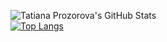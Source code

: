 ![Tatiana Prozorova's GitHub Stats](https://github-readme-stats.vercel.app/api?username=tatianaprozorova&show_icons=true&rank_icon=github&theme=transparent)
<br>[![Top Langs](https://github-readme-stats.vercel.app/api/top-langs/?username=tatianaprozorova)](https://github.com/tatianaprozorova/github-readme-stats)

<!--### Hi there 👋
**TatianaProzorova/TatianaProzorova** is a ✨ _special_ ✨ repository because its `README.md` (this file) appears on your GitHub profile.
Here are some ideas to get you started:
- 🔭 I’m currently working on ...
- 🌱 I’m currently learning C#
- 👯 I’m looking to collaborate on ...
- 🤔 I’m looking for help with ...
- 💬 Ask me about ...
- 📫 How to reach me: ...
- 😄 Pronouns: ...
- ⚡ Fun fact: ...
-->
